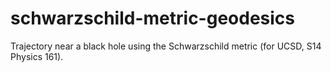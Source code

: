 # schwarzschild-metric-geodesics
Trajectory near a black hole using the Schwarzschild metric (for UCSD, S14 Physics 161).
